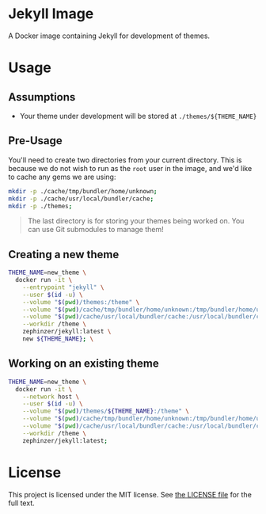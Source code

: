 # Jekyll Image
A Docker image containing Jekyll for development of themes.

# Usage

## Assumptions

- Your theme under development will be stored at `./themes/${THEME_NAME}`

## Pre-Usage
You'll need to create two directories from your current directory. This is because we do not wish to run as the `root` user in the image, and we'd like to cache any gems we are using:

```sh
mkdir -p ./cache/tmp/bundler/home/unknown;
mkdir -p ./cache/usr/local/bundler/cache;
mkdir -p ./themes;
```

> The last directory is for storing your themes being worked on. You can use Git submodules to manage them!

## Creating a new theme

```sh
THEME_NAME=new_theme \
  docker run -it \
    --entrypoint "jekyll" \
    --user $(id -u) \
    --volume "$(pwd)/themes:/theme" \
    --volume "$(pwd)/cache/tmp/bundler/home/unknown:/tmp/bundler/home/unknown" \
    --volume "$(pwd)/cache/usr/local/bundler/cache:/usr/local/bundler/cache/" \
    --workdir /theme \
    zephinzer/jekyll:latest \
    new ${THEME_NAME}; \
```

## Working on an existing theme

```sh
THEME_NAME=new_theme \
  docker run -it \
    --network host \
    --user $(id -u) \
    --volume "$(pwd)/themes/${THEME_NAME}:/theme" \
    --volume "$(pwd)/cache/tmp/bundler/home/unknown:/tmp/bundler/home/unknown" \
    --volume "$(pwd)/cache/usr/local/bundler/cache:/usr/local/bundler/cache/" \
    --workdir /theme \
    zephinzer/jekyll:latest;
```

# License
This project is licensed under the MIT license. See [the LICENSE file](./LICENSE) for the full text.
